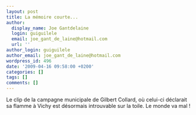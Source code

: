 ```yaml
---
layout: post
title: La mémoire courte...
author:
  display_name: Joe Gantdelaine
  login: guiguilele
  email: joe_gant_de_laine@hotmail.com
  url: ''
author_login: guiguilele
author_email: joe_gant_de_laine@hotmail.com
wordpress_id: 496
date: '2009-04-16 09:58:00 +0200'
categories: []
tags: []
comments: []
---
```

Le clip de la campagne municipale de Gilbert Collard, où celui-ci déclarait sa flamme à Vichy est désormais introuvable sur la toile. Le monde va mal !
